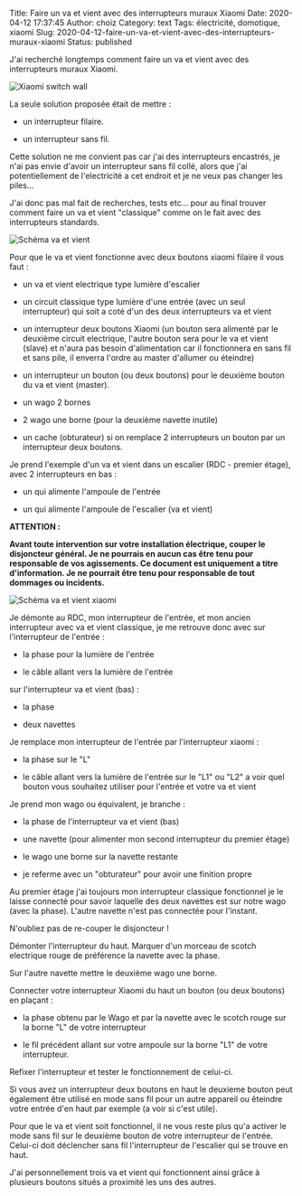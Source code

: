 Title: Faire un va et vient avec des interrupteurs muraux Xiaomi
Date: 2020-04-12 17:37:45
Author: choiz
Category: text
Tags: électricité, domotique, xiaomi
Slug: 2020-04-12-faire-un-va-et-vient-avec-des-interrupteurs-muraux-xiaomi
Status: published

J'ai recherché longtemps comment faire un va et vient avec des interrupteurs muraux Xiaomi.

![Xiaomi switch wall]({static}/images/xiaomi-switch-wall.png)

La seule solution proposée était de mettre :

- un interrupteur filaire.

- un interrupteur sans fil.

Cette solution ne me convient pas car j'ai des interrupteurs encastrés, je n'ai pas envie d'avoir un interrupteur sans fil collé, alors que j'ai potentiellement de l'electricité a cet endroit et je ne veux pas changer les piles…

J'ai donc pas mal fait de recherches, tests etc… pour au final trouver comment faire un va et vient "classique" comme on le fait avec des interrupteurs standards.

![Schéma va et vient]({static}/images/schema-va-et-vient-classic.png)

Pour que le va et vient fonctionne avec deux boutons xiaomi filaire il vous faut :

- un va et vient electrique type lumière d'escalier

- un circuit classique type lumière d'une entrée (avec un seul interrupteur) qui soit a coté d'un des deux interrupteurs va et vient

- un interrupteur deux boutons Xiaomi (un bouton sera alimenté par le deuxième circuit electrique, l'autre bouton sera pour le va et vient (slave) et n'aura pas besoin d'alimentation car il fonctionnera en sans fil et sans pile, il enverra l'ordre au master d'allumer ou éteindre)

- un interrupteur un bouton (ou deux boutons) pour le deuxième bouton du va et vient (master).

- un wago 2 bornes

- 2 wago une borne (pour la deuxième navette inutile)

- un cache (obturateur) si on remplace 2 interrupteurs un bouton par un interrupteur deux boutons.

Je prend l'exemple d'un va et vient dans un escalier (RDC - premier étage), avec 2 interrupteurs en bas :

- un qui alimente l'ampoule de l'entrée

- un qui alimente l'ampoule de l'escalier (va et vient)


**ATTENTION :**

**Avant toute intervention sur votre installation électrique, couper le disjoncteur général. Je ne pourrais en aucun cas être tenu pour responsable de vos agissements. Ce document est uniquement a titre d'information. Je ne pourrait être tenu pour responsable de tout dommages ou incidents.**

![Schéma va et vient xiaomi]({static}/images/schema-va-et-vient-xiaomi.png)

Je démonte au RDC, mon interrupteur de l'entrée, et mon ancien interrupteur avec va et vient classique, je me retrouve donc avec sur l'interrupteur de l'entrée :

- la phase pour la lumière de l'entrée

- le câble allant vers la lumière de l'entrée

sur l'interrupteur va et vient (bas) :

- la phase

- deux navettes

Je remplace mon interrupteur de l'entrée par l'interrupteur xiaomi :

- la phase sur le "L"

- le câble allant vers la lumière de l'entrée sur le "L1" ou "L2" a voir quel bouton vous souhaitez utiliser pour l'entrée et votre va et vient

Je prend mon wago ou équivalent, je branche :

- la phase de l'interrupteur va et vient (bas)

- une navette (pour alimenter mon second interrupteur du premier étage)

- le wago une borne sur la navette restante

- je referme avec un "obturateur" pour avoir une finition propre

Au premier étage j'ai toujours mon interrupteur classique fonctionnel je le laisse connecté pour savoir laquelle des deux navettes est sur notre wago (avec la phase). L'autre navette n'est pas connectée pour l'instant.

N'oubliez pas de re-couper le disjoncteur !

Démonter l'interrupteur du haut. Marquer d'un morceau de scotch electrique rouge de préférence la navette avec la phase.

Sur l'autre navette mettre le deuxième wago une borne.

Connecter votre interrupteur Xiaomi du haut un bouton (ou deux boutons) en plaçant :

- la phase obtenu par le Wago et par la navette avec le scotch rouge sur la borne "L" de votre interrupteur

- le fil précédent allant sur votre ampoule sur la borne "L1" de votre interrupteur.

Refixer l'interrupteur et tester le fonctionnement de celui-ci.

Si vous avez un interrupteur deux boutons en haut le deuxieme bouton peut également être utilisé en mode sans fil pour un autre appareil ou êteindre votre entrée d'en haut par exemple (a voir si c'est utile).

Pour que le va et vient soit fonctionnel, il ne vous reste plus qu'a activer le mode sans fil sur le deuxième bouton de votre interrupteur de l'entrée. Celui-ci doit déclencher sans fil l'interrupteur de l'escalier qui se trouve en haut.

J'ai personnellement trois va et vient qui fonctionnent ainsi grâce à plusieurs boutons situés a proximité les uns des autres.
